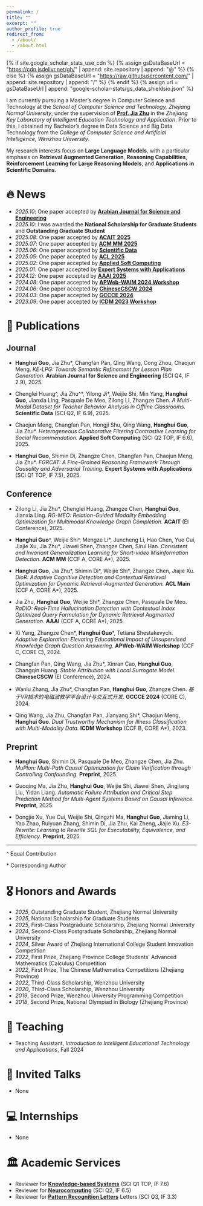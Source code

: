 ```yaml
---
permalink: /
title: ""
excerpt: ""
author_profile: true
redirect_from: 
  - /about/
  - /about.html
---
```


{% if site.google_scholar_stats_use_cdn %}
{% assign gsDataBaseUrl = "https://cdn.jsdelivr.net/gh/" | append: site.repository | append: "@" %}
{% else %}
{% assign gsDataBaseUrl = "https://raw.githubusercontent.com/" | append: site.repository | append: "/" %}
{% endif %}
{% assign url = gsDataBaseUrl | append: "google-scholar-stats/gs_data_shieldsio.json" %}

<span class='anchor' id='about-me'></span>

I am currently pursuing a Master’s degree in Computer Science and Technology at the *School of Computer Science and Technology, Zhejiang Normal University*, under the supervision of [**Prof. Jia Zhu**](https://scholar.google.com/citations?user=KO3MIkQAAAAJ&hl=en) in the *Zhejiang Key Laboratory of Intelligent Education Technology and Application*. Prior to this, I obtained my Bachelor’s degree in Data Science and Big Data Technology from the *College of Computer Science and Artificial Intelligence, Wenzhou University*.

My research interests focus on **Large Language Models**, with a particular emphasis on **Retrieval Augmented Generation**, **Reasoning Capabilities**, **Reinforcement Learning for Large Reasoning Models**, and **Applications in Scientific Domains**.




# 🔥 News
- *2025.10*: One paper accepted by [**Arabian Journal for Science and Engineering**](https://link.springer.com/journal/13369?utm_medium=display&utm_source=letpub&utm_content=text_link&utm_term=null&utm_campaign=MPSR_13369_AWA1_CN_CNPL_letpb_mp)
- *2025.10*: I was awarded the **National Scholarship for Graduate Students** and **Outstanding Graduate Student**
- *2025.08*: One paper accepted by [**ACAIT 2025**](https://2025.acaitconf.com/)
- *2025.07*: One paper accepted by [**ACM MM 2025**](https://acmmm2025.org/)
- *2025.06*: One paper accepted by [**Scientific Data**](https://www.nature.com/sdata/)
- *2025.05*: One paper accepted by [**ACL 2025**](https://2025.aclweb.org/)
- *2025.02*: One paper accepted by [**Applied Soft Computing**](https://www.sciencedirect.com/journal/applied-soft-computing)
- *2025.01*: One paper accepted by [**Expert Systems with Applications**](https://www.sciencedirect.com/journal/expert-systems-with-applications)
- *2024.12*: One paper accepted by [**AAAI 2025**](https://aaai.org/conference/aaai/aaai-25/)
- *2024.08*: One paper accepted by [**APWeb-WAIM 2024 Workshop**](https://apweb2024.zjnu.edu.cn/)
- *2024.06*: One paper accepted by [**ChineseCSCW 2024**](https://conf.scholat.com/ccscw/2024)
- *2024.03*: One paper accepted by [**GCCCE 2024**](https://gccce2024.swu.edu.cn/index_en.htm)
- *2023.09*: One paper accepted by [**ICDM 2023 Workshop**](https://www.cloud-conf.net/icdm2023/)

# 📝 Publications 


## Journal

- **Hanghui Guo**, Jia Zhu\*, Changfan Pan, Qing Wang, Cong Zhou, Chaojun Meng. *KE-LPG: Towards Semantic Refinement for Lesson Plan Generation.* **Arabian Journal for Science and Engineering** (SCI Q4, IF 2.9), 2025.

- Chenglei Huang^, Jia Zhu^\*, Yilong Ji\*, Weijie Shi, Min Yang, **Hanghui Guo**, Jianxia Ling, Pasquale De Meo, Zilong Li, Zhangze Chen. *A Multi-Modal Dataset for Teacher Behavior Analysis in Offline Classrooms.* **Scientific Data** (SCI Q2, IF 6.9), 2025.

- Chaojun Meng, Changfan Pan, Hongji Shu, Qing Wang, **Hanghui Guo**, Jia Zhu\*. *Heterogeneous Collaborative Filtering Contrastive Learning for Social Recommendation.* **Applied Soft Computing** (SCI Q2 TOP, IF 6.6), 2025.

- **Hanghui Guo**, Shimin Di, Zhangze Chen, Changfan Pan, Chaojun Meng, Jia Zhu\*. *FGRCAT: A Fine-Grained Reasoning Framework Through Causality and Adversarial Training.* **Expert Systems with Applications** (SCI Q1 TOP, IF 7.5), 2025. 


## Conference
 

- Zilong Li, Jia Zhu\*, Chenglei Huang, Zhangze Chen, **Hanghui Guo**, Jianxia Ling. *RG-MEO: Relation-Guided Modality Embedding Optimization for Multimodal Knowledge Graph Completion.* **ACAIT** (EI Conference), 2025.  

- **Hanghui Guo**^, Weijie Shi^, Mengze Li\*, Juncheng Li, Hao Chen, Yue Cui, Jiajie Xu, Jia Zhu\*, Jiawei Shen, Zhangze Chen, Sirui Han. *Consistent and Invariant Generalization Learning for Short-video Misinformation Detection.* **ACM MM** (CCF A, CORE A\*), 2025.  


- **Hanghui Guo**, Jia Zhu\*, Shimin Di\*, Weijie Shi\*, Zhangze Chen, Jiajie Xu. *DioR: Adaptive Cognitive Detection and Contextual Retrieval Optimization for Dynamic Retrieval-Augmented Generation.* **ACL Main** (CCF A, CORE A\*), 2025.  

- Jia Zhu, **Hanghui Guo**, Weijie Shi\*, Zhangze Chen, Pasquale De Meo. *RaDIO: Real-Time Hallucination Detection with Contextual Index Optimized Query Formulation for Dynamic Retrieval Augmented Generation.* **AAAI** (CCF A, CORE A\*), 2025.  
  
- Xi Yang, Zhangze Chen\*, **Hanghui Guo**\*, Tetiana Shestakevych. *Adaptive Exploration: Elevating Educational Impact of Unsupervised Knowledge Graph Question Answering.* **APWeb-WAIM Workshop** (CCF C, CORE C), 2024.  

- Changfan Pan, Qing Wang, Jia Zhu\*, Xinran Cao, **Hanghui Guo**, Changqin Huang. *Stable Attribution with Local Surrogate Model.* **ChineseCSCW** (EI Conference), 2024.  

- Wanlu Zhang, Jia Zhu\*, Changfan Pan, **Hanghui Guo**, Zhangze Chen. *基于VR技术的电磁波教学平台设计与交互式开发.* **GCCCE 2024** (CORE C), 2024.

- Qing Wang, Jia Zhu, Changfan Pan, Jianyang Shi\*, Chaojun Meng, **Hanghui Guo**. *Dual Trustworthy Mechanism for Illness Classification with Multi-Modality Data.* **ICDM Workshop** (CCF B, CORE A\*), 2023.
  
## Preprint

- **Hanghui Guo**, Shimin Di, Pasquale De Meo, Zhangze Chen, Jia Zhu. *MuPlon: Multi-Path Causal Optimization for Claim Verification through Controlling Confounding.* **Preprint**, 2025.

- Guoqing Ma, Jia Zhu, **Hanghui Guo**, Weijie Shi, Jiawei Shen, Jingjiang Liu, Yidan Liang. *Automatic Failure Attribution and Critical Step Prediction Method for Multi-Agent Systems Based on Causal Inference.* **Preprint**, 2025.

- Dongjie Xu, Yue Cui, Weijie Shi, Qingzhi Ma, **Hanghui Guo**, Jiaming Li, Yao Zhao, Ruiyuan Zhang, Shimin Di, Jia Zhu, Kai Zheng, Jiajie Xu. *E3-Rewrite: Learning to Rewrite SQL for Executability, Equivalence, and Efficiency.* **Preprint**, 2025.

---
^  Equal Contribution

\* Corresponding Author


<!--
<div class='paper-box'><div class='paper-box-image'><div><div class="badge">CVPR 2016</div><img src='images/500x300.png' alt="sym" width="100%"></div></div>
<div class='paper-box-text' markdown="1">

[Deep Residual Learning for Image Recognition](https://openaccess.thecvf.com/content_cvpr_2016/papers/He_Deep_Residual_Learning_CVPR_2016_paper.pdf)

**Kaiming He**, Xiangyu Zhang, Shaoqing Ren, Jian Sun

[**Project**](https://scholar.google.com/citations?view_op=view_citation&hl=zh-CN&user=DhtAFkwAAAAJ&citation_for_view=DhtAFkwAAAAJ:ALROH1vI_8AC) <strong><span class='show_paper_citations' data='DhtAFkwAAAAJ:ALROH1vI_8AC'></span></strong>
- Lorem ipsum dolor sit amet, consectetur adipiscing elit. Vivamus ornare aliquet ipsum, ac tempus justo dapibus sit amet. 
</div>
</div>

- [Lorem ipsum dolor sit amet, consectetur adipiscing elit. Vivamus ornare aliquet ipsum, ac tempus justo dapibus sit amet](https://github.com), A, B, C, **CVPR 2020** -->



# 🎖 Honors and Awards
- *2025*, Outstanding Graduate Student, Zhejiang Normal University
- *2025*, National Scholarship for Graduate Students
- *2025*, First-Class Postgraduate Scholarship, Zhejiang Normal University
- *2024*, Second-Class Postgraduate Scholarship, Zhejiang Normal University
- *2024*, Silver Award of Zhejiang International College Student Innovation Competition
- *2022*, First Prize, Zhejiang Province College Students’ Advanced Mathematics (Calculus) Competition
- *2022*, First Prize, The Chinese Mathematics Competitions (Zhejiang Province)
- *2022*, Third-Class Scholarship, Wenzhou University
- *2020*, Third-Class Scholarship, Wenzhou University
- *2019*, Second Prize, Wenzhou University Programming Competition
- *2018*, Second Prize, National Olympiad in Biology (Zhejiang Province) 

# 📖 Teaching
- Teaching Assistant, *Introduction to Intelligent Educational Technology and Applications*, Fall 2024


# 💬 Invited Talks
- None


# 💻 Internships
- None


# 🏛 Academic Services
- Reviewer for [**Knowledge-based Systems**](https://www.sciencedirect.com/journal/knowledge-based-systems) (SCI Q1 TOP, IF 7.6)
- Reviewer for [**Neurocomputing**](https://www.sciencedirect.com/journal/neurocomputing) (SCI Q2, IF 6.5)
- Reviewer for [**Pattern Recognition Letters**](https://www.sciencedirect.com/journal/pattern-recognition-letters) Letters (SCI Q3, IF 3.3)
